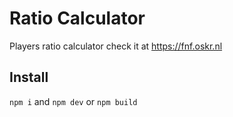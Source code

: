 # Ratio Calculator

Players ratio calculator check it at https://fnf.oskr.nl


## Install
`npm i`
and `npm dev` or `npm build`

